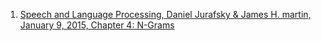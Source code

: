 1. [Speech and Language Processing, Daniel Jurafsky & James H. martin, January 9, 2015, Chapter 4: N-Grams](https://web.stanford.edu/~jurafsky/slp3/4.pdf)
